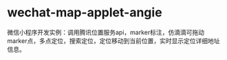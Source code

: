 # wechat-map-applet-angie
微信小程序开发实例：调用腾讯位置服务api，marker标注，仿滴滴可拖动marker点，多点定位，搜索定位，定位移动到当前位置，实时显示定位详细地址信息。
